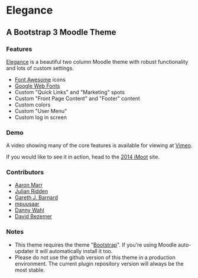 # Elegance

## A Bootstrap 3 Moodle Theme

### Features

[Elegance](https://moodle.org/plugins/view.php?plugin=theme_elegance) is a beautiful two column Moodle theme with robust functionality and lots of custom settings.

* [Font Awesome](http://fortawesome.github.io/Font-Awesome/) icons
* [Google Web Fonts](http://www.google.com/fonts/)
* Custom "Quick Links" and "Marketing" spots
* Custom "Front Page Content" and "Footer" content
* Custom colors
* Custom "User Menu"
* Custom log in screen

### Demo

A video showing many of the core features is available for viewing at [Vimeo](https://vimeo.com/channels/moodleman/87749717).

If you would like to see it in action, head to the [2014 iMoot](http://2014.imoot.org) site.

### Contributors

*   [Aaron Marr](https://github.com/aaronmarruk)
*   [Julian Ridden](http://moodleman.net/)
*   [Gareth J. Barnard](http://about.me/gjbarnard)
*   [mpuusaar](https://github.com/mpuusaar)
*   [Danny Wahl](http://www.iyware.com)
*   [David Bezemer](http://www.davidbezemer.nl)

### Notes
* This theme requires the theme "[Bootstrap](https://moodle.org/plugins/view.php?plugin=theme_bootstrap)".  If you're using Moodle auto-updater it will automatically install it too.
* Please do not use the github version of this theme in a production environment.  The current plugin repository version will always be the most stable.